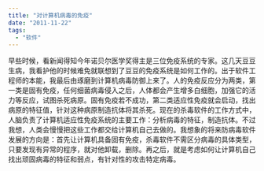 ```yaml
---
title: "对计算机病毒的免疫"
date: "2011-11-22"
tags: 
  - "软件"
---
```


早些时候，看新闻得知今年诺贝尔医学奖得主是三位免疫系统的专家。这几天豆豆生病，我看护他的时候难免就联想到了豆豆的免疫系统是如何工作的。出于软件工程师的本能，我最后由琢磨到计算机病毒防御上来了。人的免疫反应分为两类，第一类是固有免疫，任何细菌病毒侵入之后，人体都会产生增多白细胞，加强它的活力等反应，试图杀死病原。固有免疫若不成功，第二类适应性免疫就会启动，找出病原的特征值，针对这种病原制造抗体将其杀死。现在的杀毒软件的工作方式中，人脑负责了计算机适应性免疫系统的主要工作：分析病毒的特征，制造抗体。不过我想，人类会慢慢把这些工作都交给计算机自己去做的。我想象的将来防病毒软件发展的方向是：首先让计算机具备固有免疫，杀毒软件不需区分病毒的具体类型，只要发现有异常的程序，就对他卸载，删除。再之后，就是考虑如何让计算机自己找出顽固病毒的特征和弱点，有针对性的攻击特定病毒。
